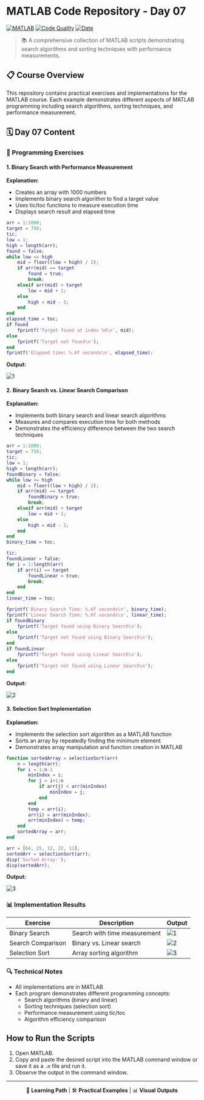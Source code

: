 # MATLAB Code Repository - Day 07

[![MATLAB](https://img.shields.io/badge/MATLAB-Script-blue?style=for-the-badge&logo=mathworks&logoColor=white)](https://www.mathworks.com/products/matlab.html)
[![Code Quality](https://img.shields.io/badge/Code%20Quality-A-brightgreen?style=for-the-badge)]() 
[![Date](https://img.shields.io/badge/Date-04.21.2024-orange?style=for-the-badge)]()

> 📚 A comprehensive collection of MATLAB scripts demonstrating search algorithms and sorting techniques with performance measurements.

## 📋 Course Overview

This repository contains practical exercises and implementations for the MATLAB course. Each example demonstrates different aspects of MATLAB programming including search algorithms, sorting techniques, and performance measurement.

## 🗓️ Day 07 Content

### 🎯 Programming Exercises

#### 1. Binary Search with Performance Measurement

**Explanation:**
- Creates an array with 1000 numbers
- Implements binary search algorithm to find a target value
- Uses tic/toc functions to measure execution time
- Displays search result and elapsed time

```matlab
arr = 1:1000; 
target = 750;
tic;
low = 1;
high = length(arr);
found = false;
while low <= high
    mid = floor((low + high) / 2);
    if arr(mid) == target
        found = true;
        break;
    elseif arr(mid) < target
        low = mid + 1;
    else
        high = mid - 1;
    end
end
elapsed_time = toc;
if found
    fprintf('Target found at index %d\n', mid);
else
    fprintf('Target not found\n');
end
fprintf('Elapsed time: %.6f seconds\n', elapsed_time);
```

**Output:**

![1](https://github.com/user-attachments/assets/21bd8eeb-9162-40be-a09e-2f6d1c8e850c)

#### 2. Binary Search vs. Linear Search Comparison

**Explanation:**
- Implements both binary search and linear search algorithms
- Measures and compares execution time for both methods
- Demonstrates the efficiency difference between the two search techniques

```matlab
arr = 1:1000;
target = 750;
tic;
low = 1;
high = length(arr);
foundBinary = false;
while low <= high
    mid = floor((low + high) / 2);
    if arr(mid) == target
        foundBinary = true;
        break;
    elseif arr(mid) < target
        low = mid + 1;
    else
        high = mid - 1;
    end
end
binary_time = toc;

tic;
foundLinear = false;
for i = 1:length(arr)
    if arr(i) == target
        foundLinear = true;
        break;
    end
end
linear_time = toc;

fprintf('Binary Search Time: %.6f seconds\n', binary_time);
fprintf('Linear Search Time: %.6f seconds\n', linear_time);
if foundBinary
    fprintf('Target found using Binary Search\n');
else
    fprintf('Target not found using Binary Search\n');
end
if foundLinear
    fprintf('Target found using Linear Search\n');
else
    fprintf('Target not found using Linear Search\n');
end
```

**Output:**

![2](https://github.com/user-attachments/assets/611e48d6-ba89-4999-8b13-55c251925ca9)

#### 3. Selection Sort Implementation

**Explanation:**
- Implements the selection sort algorithm as a MATLAB function
- Sorts an array by repeatedly finding the minimum element
- Demonstrates array manipulation and function creation in MATLAB

```matlab
function sortedArray = selectionSort(arr)
    n = length(arr);
    for i = 1:n-1
        minIndex = i;
        for j = i+1:n
            if arr(j) < arr(minIndex)
                minIndex = j;
            end
        end
        temp = arr(i);
        arr(i) = arr(minIndex);
        arr(minIndex) = temp;
    end
    sortedArray = arr;
end

arr = [64, 25, 12, 22, 11];
sortedArr = selectionSort(arr);
disp('Sorted Array:');
disp(sortedArr);
```

**Output:**

![3](https://github.com/user-attachments/assets/78769e7c-14ff-4834-aa48-3bd110de61e5)

### 📊 Implementation Results

| Exercise | Description | Output |
|---------|-------------|--------|
| Binary Search | Search with time measurement | ![1](https://github.com/user-attachments/assets/21bd8eeb-9162-40be-a09e-2f6d1c8e850c) |
| Search Comparison | Binary vs. Linear search | ![2](https://github.com/user-attachments/assets/611e48d6-ba89-4999-8b13-55c251925ca9) |
| Selection Sort | Array sorting algorithm | ![3](https://github.com/user-attachments/assets/78769e7c-14ff-4834-aa48-3bd110de61e5) |

### 🔍 Technical Notes

- All implementations are in MATLAB
- Each program demonstrates different programming concepts:
  - Search algorithms (binary and linear)
  - Sorting techniques (selection sort)
  - Performance measurement using tic/toc
  - Algorithm efficiency comparison

## How to Run the Scripts
1. Open MATLAB.
2. Copy and paste the desired script into the MATLAB command window or save it as a `.m` file and run it.
3. Observe the output in the command window.

---

<div align="center">

📖 **Learning Path** | 🛠️ **Practical Examples** | 📊 **Visual Outputs**

</div>


